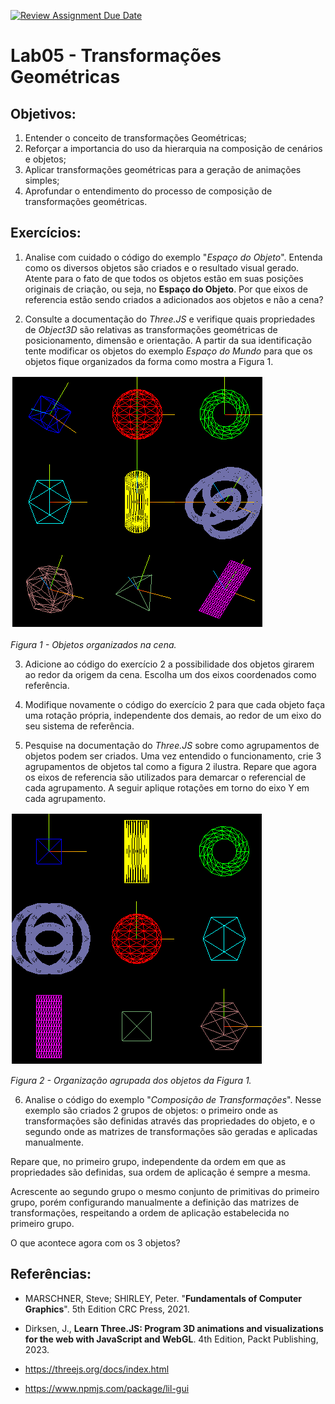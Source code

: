 [![Review Assignment Due Date](https://classroom.github.com/assets/deadline-readme-button-24ddc0f5d75046c5622901739e7c5dd533143b0c8e959d652212380cedb1ea36.svg)](https://classroom.github.com/a/gx-FFAbd)
# Lab05 - Transformações Geométricas

## Objetivos:

1. Entender o conceito de transformações Geométricas;
2. Reforçar a importancia do uso da hierarquia na composição de cenários e objetos;
3. Aplicar transformações geométricas para a geração de animações simples;
4. Aprofundar o entendimento do processo de composição de transformações geométricas.

## Exercícios:

1. Analise com cuidado o código do exemplo "*Espaço do Objeto*". Entenda como os diversos objetos são criados e o resultado visual gerado. Atente para o fato de que todos os objetos estão em suas posições originais de criação, ou seja, no **Espaço do Objeto**. 
Por que eixos de referencia estão sendo criados a adicionados aos objetos e não a cena?

2. Consulte a documentação do *Three.JS* e verifique quais propriedades de *Object3D* são relativas as transformações geométricas de posicionamento, dimensão e orientação. 
A partir da sua identificação tente modificar os objetos do exemplo *Espaço do Mundo* para que os objetos fique organizados da forma como mostra a Figura 1.

<img src="./imgs/worldSpace.png">

*Figura 1 - Objetos organizados na cena.*

3. Adicione ao código do exercício 2 a possibilidade dos objetos girarem ao redor da origem da cena. Escolha um dos eixos coordenados como referência. 

4. Modifique novamente o código do exercício 2 para que cada objeto faça uma rotação própria, independente dos demais, ao redor de um eixo do seu sistema de referência.  

5. Pesquise na documentação do *Three.JS* sobre como agrupamentos de objetos podem ser criados. Uma vez entendido o funcionamento, crie 3 agrupamentos de objetos tal como a figura 2 ilustra. Repare que agora os eixos de referencia são utilizados para demarcar o referencial de cada agrupamento. A seguir aplique rotações em torno do eixo Y em cada agrupamento. 


<img src="./imgs/hierarquia.png">

*Figura 2 - Organização agrupada dos objetos da Figura 1.*



6. Analise o código do exemplo "*Composição de Transformações*". Nesse exemplo são criados 2 grupos de objetos: o primeiro onde as transformações são definidas através das propriedades do objeto, e o segundo onde as matrizes de transformações são geradas e aplicadas manualmente. 

Repare que, no primeiro grupo, independente da ordem em que as propriedades são definidas, sua ordem de aplicação é sempre a mesma. 

Acrescente ao segundo grupo o mesmo conjunto de primitivas do primeiro grupo, porém configurando manualmente a definição das matrizes de transformações, respeitando a ordem de aplicação estabelecida no primeiro grupo. 

O que acontece agora com os 3 objetos?

## Referências:

- MARSCHNER, Steve; SHIRLEY, Peter. "**Fundamentals of Computer Graphics**". 5th Edition CRC Press, 2021.

- Dirksen, J., **Learn Three.JS: Program 3D animations and visualizations for the web with JavaScript and WebGL**. 4th Edition, Packt Publishing, 2023.

- https://threejs.org/docs/index.html

- https://www.npmjs.com/package/lil-gui
